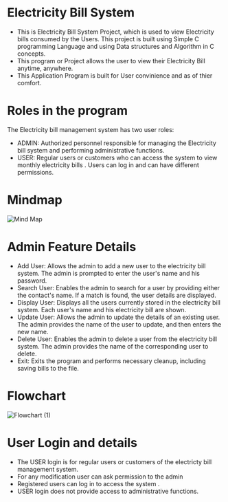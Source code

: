 # Electricity Bill System
- This is Electricity Bill System Project, which is used to view Electricity bills consumed by the Users. This project is built using Simple C programming Language and using Data structures and Algorithm in C concepts.
- This program or Project allows the user to view their Electricity Bill anytime, anywhere.
- This Application Program is built for User convinience and as of thier comfort.

# Roles in the program
The Electricity bill management system has two user roles:

- ADMIN: Authorized personnel responsible for managing the Electricity bill system and performing administrative functions.
- USER: Regular users or customers who can access the system to view monthly electricity bills . Users can log in and can have different permissions.

# Mindmap
![Mind Map](https://github.com/Abhilash1306/newrepos/assets/120955802/4f0d54c6-16f9-4bae-938f-771670197387)

# Admin Feature Details
- Add User: Allows the admin to add a new user to the electricity bill system. The admin is prompted to enter the user's name and his password.
- Search User: Enables the admin to search for a user by providing either the contact's name. If a match is found, the user details are displayed.
- Display User: Displays all the users currently stored in the electricity bill system. Each user's name and his electricity bill are shown.
- Update User: Allows the admin to update the details of an existing user. The admin provides the name of the user to update, and then enters the new name.
- Delete User: Enables the admin to delete a user from the electricity bill system. The admin provides the name of the corresponding user to delete.
- Exit: Exits the program and performs necessary cleanup, including saving bills to the file.
# Flowchart
![Flowchart (1)](https://github.com/Abhilash1306/newrepos/assets/120955802/5eab87a2-5727-4e5c-8e5a-3f2c0fe9d405)

# User Login and details
- The USER login is for regular users or customers of the electricty bill management system.
- For any modification user can ask permission to the admin
- Registered users can log in to access the system .
- USER login does not provide access to administrative functions.
